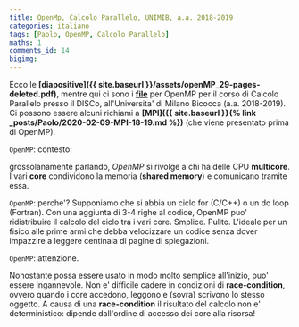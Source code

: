 ```yaml
---
title: OpenMp, Calcolo Parallelo, UNIMIB, a.a. 2018-2019
categories: italiano
tags: [Paolo, OpenMP, Calcolo Parallelo]
maths: 1
comments_id: 14
bigimg:
---
```



Ecco le **[diapositive]({{ site.baseurl }}/assets/openMP_29-pages-deleted.pdf)**, mentre qui ci sono i 
**[file](https://github.com/4phycs/openmp-ita-2018-19.git)**
 per OpenMP per il corso di Calcolo Parallelo presso il DISCo,
all'Universita' di Milano Bicocca (a.a. 2018-2019). 
Ci possono essere alcuni richiami a  **[MPI]({{ site.baseurl }}{% link _posts/Paolo/2020-02-09-MPI-18-19.md %})**
(che viene presentato prima di OpenMP).
 

`OpenMP`: contesto:

grossolanamente parlando, *OpenMP* si rivolge a chi ha delle CPU **multicore**.
I vari **core** condividono la memoria (**shared memory**) e comunicano tramite essa.


`OpenMP`: perche'?
Supponiamo che si abbia un ciclo for (C/C++) o un do loop (Fortran).
Con una aggiunta di 3-4 righe al codice, OpenMP puo' ridistribuire il calcolo
del ciclo tra i vari core. Smplice. Pulito. L'ideale per un fisico alle prime armi
che debba velocizzare un codice senza dover impazzire a leggere centinaia di pagine di spiegazioni.

`OpenMP`: attenzione.

Nonostante possa essere usato in modo molto semplice all'inizio, puo' essere 
ingannevole. Non e' difficile cadere in condizioni di **race-condition**, ovvero
quando i core accedono, leggono e (sovra) scrivono lo stesso oggetto. A causa
di una **race-condition** il risultato del calcolo non e' deterministico:
dipende dall'ordine di accesso dei core alla risorsa!

 




